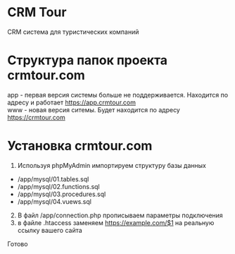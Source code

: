 # CRM Tour
CRM система для туристических компаний


# Структура папок проекта crmtour.com <br/>
app - первая версия системы больше не поддерживается. Находится по адресу и работает https://app.crmtour.com <br/>
www - новая версия ситемы. Будет находится по адресу https://crmtour.com<br/>


# Установка crmtour.com 
1. Используя phpMyAdmin импортируем структуру базы данных 
- /app/mysql/01.tables.sql
- /app/mysql/02.functions.sql
- /app/mysql/03.procedures.sql
- /app/mysql/04.vuews.sql

2. В файл /app/connection.php прописываем параметры подключения
3. в файле .htaccess заменяем https://example.com/$1  на реальную ссылку вашего сайта

Готово
